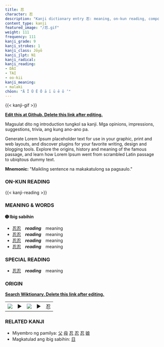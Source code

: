 ```yaml
---
title: 忍
character: 忍
description: "Kanji dictionary entry 忍: meaning, on-kun reading, compounds, origin, related kanji"
content_type: kanji
featured_image: "/忍.gif"
weight: 111
frequency: 111
kanji_grade: 9
kanji_strokes: 1
kanji_class: Jōyō
kanji_jlpt: N1
kanji_radical: 
kanji_reading: 
- DAI
- TAI
- oo-kii
kanji_meaning:
- malaki
chōon: "Ā Ī Ū Ē Ō ā ī ū ē ō ’"
---
```

[//]: # (Don't edit the line below. Kanji animated GIF code is automatically generated.)
{{< kanji-gif >}}

[//]: # (Edit below this line.)

**[Edit this at Github. Delete this link after editing.](https://github.com/tim0g/tim/tree/main/content/kanji/忍/index.md)**

Magsulat dito ng introduction tungkol sa kanji. Mga opinions, impressions, suggestions, trivia, ang kung ano-ano pa.

Generate Lorem Ipsum placeholder text for use in your graphic, print and web layouts, and discover plugins for your favorite writing, design and blogging tools. Explore the origins, history and meaning of the famous passage, and learn how Lorem Ipsum went from scrambled Latin passage to ubiqitous dummy text.
 
**Mnemonic:** "Maikling sentence na makakatulong sa pagsaulo."

### ON-KUN READING

[//]: # (Don't edit the line below. ON-KUN READING code is automatically generated.)
{{< kanji-reading >}}

### MEANING & WORDS

#### ➊ **Ibig sabihin**
  - [忍](../忍)[忍](../忍)　***reading***　meaning
  - [忍](../忍)[忍](../忍)　***reading***　meaning
  - [忍](../忍)[忍](../忍)　***reading***　meaning
  - [忍](../忍)[忍](../忍)　***reading***　meaning

### SPECIAL READING
  - [忍](../忍)[忍](../忍)　***reading***　meaning

### ORIGIN

**[Search Wiktionary. Delete this link after editing.](https://wiktionary.org/wiki/忍)**
<table class="kanji-table"><tr><td>
<img src="60px-忍-bronze.svg.png">
</td><td>▶</td><td>
<img src="60px-忍-oracle.svg.png">
</td><td>▶</td>
<td class="kanji-origin">忍</td>
</tr></table>

### RELATED KANJI
- Miyembro ng pamilya: [父](../父) [母](../母) [忍](../忍) [忍](../忍) [忍](../忍) [娘](../娘)
- Magkatulad ang ibig sabihin: [日](../日)
